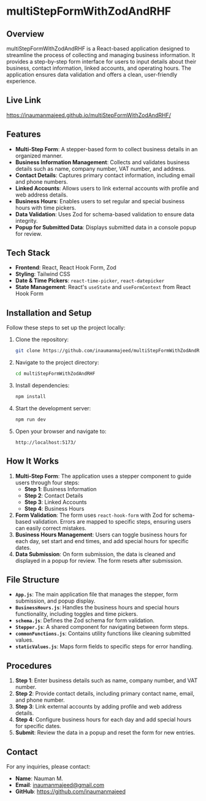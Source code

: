 # multiStepFormWithZodAndRHF

## Overview

multiStepFormWithZodAndRHF is a React-based application designed to streamline the process of collecting and managing business information. It provides a step-by-step form interface for users to input details about their business, contact information, linked accounts, and operating hours. The application ensures data validation and offers a clean, user-friendly experience.

## Live Link

   https://inaumanmajeed.github.io/multiStepFormWithZodAndRHF/

## Features

- **Multi-Step Form**: A stepper-based form to collect business details in an organized manner.
- **Business Information Management**: Collects and validates business details such as name, company number, VAT number, and address.
- **Contact Details**: Captures primary contact information, including email and phone numbers.
- **Linked Accounts**: Allows users to link external accounts with profile and web address details.
- **Business Hours**: Enables users to set regular and special business hours with time pickers.
- **Data Validation**: Uses Zod for schema-based validation to ensure data integrity.
- **Popup for Submitted Data**: Displays submitted data in a console popup for review.

## Tech Stack

- **Frontend**: React, React Hook Form, Zod
- **Styling**: Tailwind CSS
- **Date & Time Pickers**: `react-time-picker`, `react-datepicker`
- **State Management**: React's `useState` and `useFormContext` from React Hook Form

## Installation and Setup

Follow these steps to set up the project locally:

1. Clone the repository:
   ```bash
   git clone https://github.com/inaumanmajeed/multiStepFormWithZodAndRHF.git
   ```
2. Navigate to the project directory:
   ```bash
   cd multiStepFormWithZodAndRHF
   ```
3. Install dependencies:
   ```bash
   npm install
   ```
4. Start the development server:
   ```bash
   npm run dev
   ```
5. Open your browser and navigate to:
   ```
   http://localhost:5173/
   ```

## How It Works

1. **Multi-Step Form**: The application uses a stepper component to guide users through four steps:
   - **Step 1**: Business Information
   - **Step 2**: Contact Details
   - **Step 3**: Linked Accounts
   - **Step 4**: Business Hours
2. **Form Validation**: The form uses `react-hook-form` with Zod for schema-based validation. Errors are mapped to specific steps, ensuring users can easily correct mistakes.
3. **Business Hours Management**: Users can toggle business hours for each day, set start and end times, and add special hours for specific dates.
4. **Data Submission**: On form submission, the data is cleaned and displayed in a popup for review. The form resets after submission.

## File Structure

- **`App.js`**: The main application file that manages the stepper, form submission, and popup display.
- **`BusinessHours.js`**: Handles the business hours and special hours functionality, including toggles and time pickers.
- **`schema.js`**: Defines the Zod schema for form validation.
- **`Stepper.js`**: A shared component for navigating between form steps.
- **`commonFunctions.js`**: Contains utility functions like cleaning submitted values.
- **`staticValues.js`**: Maps form fields to specific steps for error handling.

## Procedures

1. **Step 1**: Enter business details such as name, company number, and VAT number.
2. **Step 2**: Provide contact details, including primary contact name, email, and phone number.
3. **Step 3**: Link external accounts by adding profile and web address details.
4. **Step 4**: Configure business hours for each day and add special hours for specific dates.
5. **Submit**: Review the data in a popup and reset the form for new entries.

## Contact

For any inquiries, please contact:

- **Name**: Nauman M.
- **Email**: inaumanmajeed@gmail.com
- **GitHub**: https://github.com/inaumanmajeed
